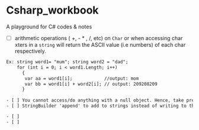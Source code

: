 # Csharp_workbook
A playground for C# codes & notes
- [ ] arithmetic operations ( +, - * , /, etc) on `Char` or when accessing char xters in a `string` will return the ASCII value (i.e numbers) of each char respectively.
```txt
Ex: string word1= "mum"; string word2 = "dad";
    for (int i = 0; i < word1.Length; i++)
      {
       var aa = word1[i];            //output: mom
       var bb = word1[i] + word2[i]; // output: 209208209
      }
      
- [ ] You cannot access/do anything with a null object. Hence, take precaution, initialize! Ex, string.Empty for strings & int = 0.
- [ ] StringBuilder 'append' to add to strings instead of writing to the console. This is more efficient.

- [ ] 
- [ ] 

